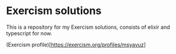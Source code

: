 # Exercism solutions

This is a repository for my Exercism solutions, consists of elixir and typescript for now.

(Exercism profile)[https://exercism.org/profiles/msyavuz]

